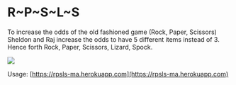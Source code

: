 # R~P~S~L~S
To increase the odds of the old fashioned game (Rock, Paper, Scissors) Sheldon and Raj increase the odds to have 5 different items instead of 3.  Hence forth Rock, Paper, Scissors, Lizard, Spock.

![](http://i.imgur.com/wMA0a7D.jpg)

Usage: [https://rpsls-ma.herokuapp.com](https://rpsls-ma.herokuapp.com)
